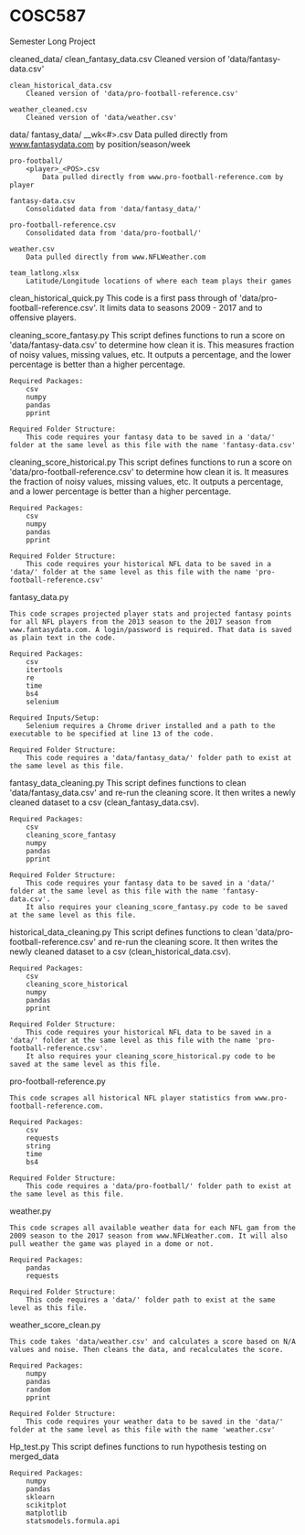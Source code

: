 # COSC587
Semester Long Project

cleaned_data/
	clean_fantasy_data.csv
		Cleaned version of 'data/fantasy-data.csv'

	clean_historical_data.csv
		Cleaned version of 'data/pro-football-reference.csv'
	
	weather_cleaned.csv
		Cleaned version of 'data/weather.csv'


data/
	fantasy_data/
		<POS>_<year>_wk<#>.csv
			Data pulled directly from www.fantasydata.com by position/season/week

	pro-football/
		<player>_<POS>.csv
			Data pulled directly from www.pro-football-reference.com by player

	fantasy-data.csv
		Consolidated data from 'data/fantasy_data/'

	pro-football-reference.csv
		Consolidated data from 'data/pro-football/'

	weather.csv
		Data pulled directly from www.NFLWeather.com
	
	team_latlong.xlsx
		Latitude/Longitude locations of where each team plays their games
	
		
clean_historical_quick.py
	This code is a first pass through of 'data/pro-football-reference.csv'. It limits data to seasons 2009 - 2017 and to offensive players.


cleaning_score_fantasy.py
	This script defines functions to run a score on 'data/fantasy-data.csv' to determine how clean it is. This measures fraction of noisy values,
	missing values, etc. It outputs a percentage, and the lower percentage is better than a higher percentage.

	Required Packages:
		csv
		numpy
		pandas
		pprint

	Required Folder Structure:
		This code requires your fantasy data to be saved in a 'data/' folder at the same level as this file with the name 'fantasy-data.csv'


cleaning_score_historical.py
	This script defines functions to run a score on 'data/pro-football-reference.csv' to determine how clean it is. It measures the fraction
	of noisy values, missing values, etc. It outputs a percentage, and a lower percentage is better than a higher percentage.

	Required Packages:
		csv
		numpy
		pandas
		pprint
		
	Required Folder Structure:
		This code requires your historical NFL data to be saved in a 'data/' folder at the same level as this file with the name 'pro-football-reference.csv'


fantasy_data.py

	This code scrapes projected player stats and projected fantasy points for all NFL players from the 2013 season to the 2017 season from
	www.fantasydata.com. A login/password is required. That data is saved as plain text in the code.
	
	Required Packages:
		csv
		itertools
		re
		time
		bs4
		selenium
		
	Required Inputs/Setup:
		Selenium requires a Chrome driver installed and a path to the executable to be specified at line 13 of the code.

	Required Folder Structure:
		This code requires a 'data/fantasy_data/' folder path to exist at the same level as this file.


fantasy_data_cleaning.py
	This script defines functions to clean 'data/fantasy_data.csv' and re-run the cleaning score. It then writes a newly cleaned
	dataset to a csv (clean_fantasy_data.csv).

	Required Packages:
		csv
		cleaning_score_fantasy
		numpy
		pandas
		pprint

	Required Folder Structure:
		This code requires your fantasy data to be saved in a 'data/' folder at the same level as this file with the name 'fantasy-data.csv'.
		It also requires your cleaning_score_fantasy.py code to be saved at the same level as this file.


historical_data_cleaning.py
	This script defines functions to clean 'data/pro-football-reference.csv' and re-run the cleaning score. It then writes the newly cleaned
	dataset to a csv (clean_historical_data.csv).

	Required Packages:
		csv
		cleaning_score_historical
		numpy
		pandas
		pprint

	Required Folder Structure:
		This code requires your historical NFL data to be saved in a 'data/' folder at the same level as this file with the name 'pro-football-reference.csv'.
		It also requires your cleaning_score_historical.py code to be saved at the same level as this file.


pro-football-reference.py

	This code scrapes all historical NFL player statistics from www.pro-football-reference.com.

	Required Packages:
		csv
		requests
		string
		time
		bs4

	Required Folder Structure:
		This code requires a 'data/pro-football/' folder path to exist at the same level as this file.


weather.py

	This code scrapes all available weather data for each NFL gam from the 2009 season to the 2017 season from www.NFLWeather.com. It will also
	pull weather the game was played in a dome or not.

	Required Packages:
		pandas
		requests

	Required Folder Structure:
		This code requires a 'data/' folder path to exist at the same level as this file.


weather_score_clean.py

	This code takes 'data/weather.csv' and calculates a score based on N/A values and noise. Then cleans the data, and recalculates the score.

	Required Packages:
		numpy
		pandas
		random
		pprint

	Required Folder Structure:
		This code requires your weather data to be saved in the 'data/' folder at the same level as this file with the name 'weather.csv'

Hp_test.py
	This script defines functions to run hypothesis testing on merged_data

	Required Packages:
		numpy
		pandas
		sklearn
		scikitplot
		matplotlib
		statsmodels.formula.api
		
		